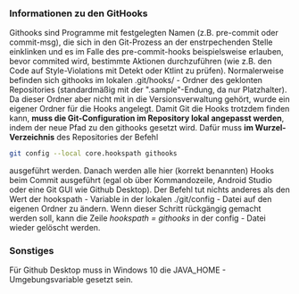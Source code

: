 ### Informationen zu den GitHooks

Githooks sind Programme mit festgelegten Namen (z.B. pre-commit oder commit-msg), die sich in den Git-Prozess an der enstrpechenden Stelle einklinken und es im Falle des pre-commit-hooks beispielsweise erlauben, bevor commited wird, bestimmte Aktionen durchzuführen (wie z.B. den Code auf Style-Violations mit Detekt oder Ktlint zu prüfen).
Normalerweise befinden sich githooks im lokalen .git/hooks/ - Ordner des geklonten Repositories (standardmäßig mit der ".sample"-Endung, da nur Platzhalter). Da dieser Ordner aber nicht mit in die Versionsverwaltung gehört, wurde ein eigener Ordner für die Hooks angelegt. Damit Git die Hooks trotzdem finden kann, **muss die Git-Configuration im Repository lokal angepasst werden**, indem der neue Pfad zu den githooks gesetzt wird. Dafür muss **im Wurzel-Verzeichnis** des Repositories der Befehl
```sh
git config --local core.hookspath githooks
```
ausgeführt werden. Danach werden alle hier (korrekt benannten) Hooks beim Commit ausgeführt (egal ob über Kommandozeile, Android Studio oder eine Git GUI wie Github Desktop).
Der Befehl tut nichts anderes als den Wert der hookspath - Variable in der lokalen ./git/config - Datei auf den eigenen Ordner zu ändern. Wenn dieser Schritt rückgängig gemacht werden soll, kann die Zeile *hookspath = githooks* in der config - Datei wieder gelöscht werden.

### Sonstiges
Für Github Desktop muss in Windows 10 die JAVA_HOME - Umgebungsvariable gesetzt sein.

